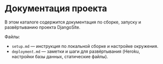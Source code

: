# Документация проекта

В этом каталоге содержится документация по сборке, запуску и развёртыванию проекта DjangoSite.

Файлы:

- `setup.md` — инструкция по локальной сборке и настройке окружения.
- `deployment.md` — заметки и шаги для развёртывания (Heroku, настройки базы данных, статические файлы).

